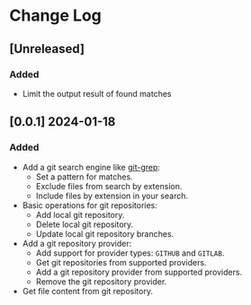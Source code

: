 # Change Log

## [Unreleased]

### Added
- Limit the output result of found matches

## [0.0.1] 2024-01-18

### Added
- Add a git search engine like [git-grep](https://git-scm.com/docs/git-grep):
  - Set a pattern for matches.
  - Exclude files from search by extension.
  - Include files by extension in your search.
- Basic operations for git repositories:
  - Add local git repository.
  - Delete local git repository.
  - Update local git repository branches.
- Add a git repository provider:
  - Add support for provider types: `GITHUB` and `GITLAB`.
  - Get git repositories from supported providers.
  - Add a git repository provider from supported providers.
  - Remove the git repository provider.
- Get file content from git repository.
